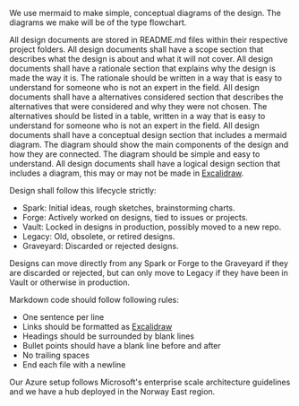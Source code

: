 We use mermaid to make simple, conceptual diagrams of the design. The diagrams we make will be of the type flowchart.

All design documents are stored in README.md files within their respective project folders.
All design documents shall have a scope section that describes what the design is about and what it will not cover.
All design documents shall have a rationale section that explains why the design is made the way it is. The rationale should be written in a way that is easy to understand for someone who is not an expert in the field.
All design documents shall have a alternatives considered section that describes the alternatives that were considered and why they were not chosen. The alternatives should be listed in a table, written in a way that is easy to understand for someone who is not an expert in the field.
All design documents shall have a conceptual design section that includes a mermaid diagram. The diagram should show the main components of the design and how they are connected. The diagram should be simple and easy to understand.
All design documents shall have a logical design section that includes a diagram, this may or may not be made in [Excalidraw](https://excalidraw.com).

Design shall follow this lifecycle strictly:

- Spark: Initial ideas, rough sketches, brainstorming charts.
- Forge: Actively worked on designs, tied to issues or projects.
- Vault: Locked in designs in production, possibly moved to a new repo.
- Legacy: Old, obsolete, or retired designs.
- Graveyard: Discarded or rejected designs.

Designs can move directly from any Spark or Forge to the Graveyard if they are discarded or rejected, but can only move to Legacy if they have been in Vault or otherwise in production.

Markdown code should follow following rules:

- One sentence per line
- Links should be formatted as [Excalidraw](https://excalidraw.com)
- Headings should be surrounded by blank lines
- Bullet points should have a blank line before and after
- No trailing spaces
- End each file with a newline

Our Azure setup follows Microsoft's enterprise scale architecture guidelines and we have a hub deployed in the Norway East region.
